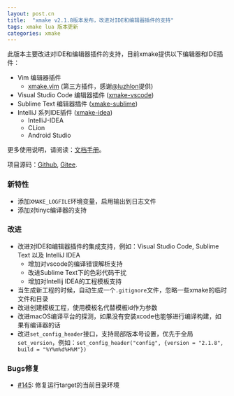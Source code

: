 ```yaml
---
layout: post.cn
title:  "xmake v2.1.8版本发布，改进对IDE和编辑器插件的支持"
tags: xmake lua 版本更新 
categories: xmake
---
```


此版本主要改进对IDE和编辑器插件的支持，目前xmake提供以下编辑器和IDE插件：

- Vim 编辑器插件
  - [xmake.vim](https://github.com/luzhlon/xmake.vim) (第三方插件，感谢[@luzhlon](https://github.com/luzhlon)提供)
- Visual Studio Code 编辑器插件 ([xmake-vscode](https://github.com/xmake-io/xmake-vscode))
- Sublime Text 编辑器插件 ([xmake-sublime](https://github.com/xmake-io/xmake-sublime))
- IntelliJ 系列IDE插件 ([xmake-idea](https://github.com/xmake-io/xmake-idea))
  - IntelliJ-IDEA 
  - CLion 
  - Android Studio 

更多使用说明，请阅读：[文档手册](http://xmake.io/#/zh/)。

项目源码：[Github](https://github.com/xmake-io/xmake), [Gitee](https://gitee.com/tboox/xmake).

### 新特性

* 添加`XMAKE_LOGFILE`环境变量，启用输出到日志文件
* 添加对tinyc编译器的支持

### 改进

* 改进对IDE和编辑器插件的集成支持，例如：Visual Studio Code, Sublime Text 以及 IntelliJ IDEA
  - 增加对vscode的编译错误解析支持
  - 改进Sublime Text下的色彩代码干扰
  - 增加对Intellij IDEA的工程模板支持
* 当生成新工程的时候，自动生成一个`.gitignore`文件，忽略一些xmake的临时文件和目录
* 改进创建模板工程，使用模板名代替模板id作为参数
* 改进macOS编译平台的探测，如果没有安装xcode也能够进行编译构建，如果有编译器的话
* 改进`set_config_header`接口，支持局部版本号设置，优先于全局`set_version`，例如：`set_config_header("config", {version = "2.1.8", build = "%Y%m%d%H%M"})`

### Bugs修复

* [#145](https://github.com/xmake-io/xmake/issues/145): 修复运行target的当前目录环境
